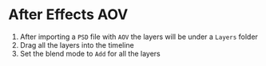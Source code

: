 # After Effects AOV

1. After importing a `PSD` file with `AOV` the layers will be under a `Layers` folder
2. Drag all the layers into the timeline
3. Set the blend mode to `Add` for all the layers

